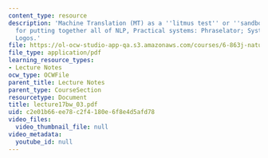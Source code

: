 ```yaml
---
content_type: resource
description: 'Machine Translation (MT) as a ''litmus test'' or ''sandbox'' (graveyard?)
  for putting together all of NLP, Practical systems: Phraselator; Systran (Babelfish);
  Logos.'
file: https://ol-ocw-studio-app-qa.s3.amazonaws.com/courses/6-863j-natural-language-and-the-computer-representation-of-knowledge-spring-2003/c2e01b66ee78c2f4180e6f8e4d5afd78_lecture17bw_03.pdf
file_type: application/pdf
learning_resource_types:
- Lecture Notes
ocw_type: OCWFile
parent_title: Lecture Notes
parent_type: CourseSection
resourcetype: Document
title: lecture17bw_03.pdf
uid: c2e01b66-ee78-c2f4-180e-6f8e4d5afd78
video_files:
  video_thumbnail_file: null
video_metadata:
  youtube_id: null
---
```

